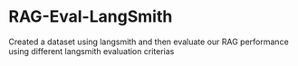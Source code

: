 # RAG-Eval-LangSmith
Created a dataset using langsmith and then evaluate our RAG performance using different langsmith evaluation criterias
